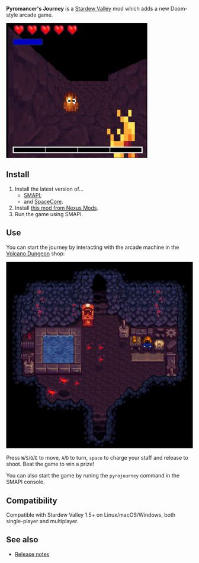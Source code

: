 ﻿**Pyromancer's Journey** is a [Stardew Valley](http://stardewvalley.net/) mod which adds a new
Doom-style arcade game.

![](screenshot-game.png)

## Install
1. Install the latest version of...
   * [SMAPI](https://smapi.io);
   * and [SpaceCore](https://www.nexusmods.com/stardewvalley/mods/1348).
2. Install [this mod from Nexus Mods](https://www.nexusmods.com/stardewvalley/mods/7455).
3. Run the game using SMAPI.

## Use
You can start the journey by interacting with the arcade machine in the [Volcano
Dungeon](https://stardewvalleywiki.com/Volcano_Dungeon) shop:

![](screenshot-machine.png)

Press `W`/`S`/`Q`/`E` to move, `A`/`D` to turn, `space` to charge your staff and release to shoot.
Beat the game to win a prize!

You can also start the game by runing the `pyrojourney` command in the SMAPI console.

## Compatibility
Compatible with Stardew Valley 1.5+ on Linux/macOS/Windows, both single-player and multiplayer.

## See also
* [Release notes](release-notes.md)
